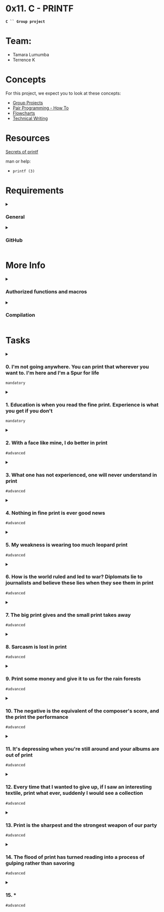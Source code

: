 # **0x11. C - PRINTF** 
**` C `` Group project `**

# Team:
- Tamara Lumumba
- Terrence K

# Concepts
For this project, we expect you to look at these concepts:
- [Group Projects](https://intranet.alxswe.com/concepts)
- [Pair Programming - How To]()
- [Flowcharts]()
- [Technical Writing]()

# Resources
[Secrets of printf](https://www.academia.edu/10297206/Secrets_of_printf_)

man or help:
- `printf (3)`

# Requirements

<details>
<summary>

### General
</summary>

- Allowed editors: `vi`, `vim`, `emacs`
- All your files will be compiled on Ubuntu 20.04 LTS using `gcc`, using the options `-Wall` `-Werror` `-Wextra` `-pedantic` `-std=gnu89`
- All your files should end with a new line
- A `README.md` file, at the root of the folder of the project is mandatory
- Your code should use the `Betty` style. It will be checked using [betty-style.pl](https://github.com/alx-tools/Betty/blob/master/betty-style.pl) and [betty-doc.pl](https://github.com/alx-tools/Betty/blob/master/betty-doc.pl)
- You are not allowed to use global variables
- No more than 5 functions per file
- In the following examples, the `main.c` files are shown as examples. You can use them to test your functions, but you don’t have to push them to your repo (if you do we won’t take them into account). We will use our own `main.c` files at compilation. Our `main.c` files might be different from the one shown in the examples
- The prototypes of all your functions should be included in your header file called `main.h`
- Don’t forget to push your header file
- All your header files should be include guarded
- Note that we will not provide the `_putchar` function for this project
</details>

<details>
<summary>

### GitHub
</summary>

**There should be one project repository per group. The other members do not fork or clone the project to ensure only one of the team has the repository in their github account otherwise you risk scoring 0%**
</details>

# More Info

<details>
<summary>

### Authorized functions and macros
</summary>

- `write (man 2 write)`
- `malloc (man 3 malloc)`
- `free (man 3 free)`
- `va_start (man 3 va_start)`
- `va_end (man 3 va_end)`
- `va_copy (man 3 va_copy)`
- `va_arg (man 3 va_arg)`
</details>

<details>
<summary>

### Compilation
</summary>

- Your code will be compiled this way:
```
$ gcc -Wall -Werror -Wextra -pedantic -std=gnu89 *.c
```
- As a consequence, be careful not to push any c file containing a `main` function in the root directory of your project (you could have a `test` folder containing all your tests files including `main` functions)
- Our main files will include your main header file (`main.h`):` #include main.h`
- You might want to look at the gcc flag `-Wno-format` when testing with your `_printf` and the standard `printf`. Example of test file that you could use:
```
alex@ubuntu:~/c/printf$ cat main.c 
#include <limits.h>
#include <stdio.h>
#include "main.h"

/**
 * main - Entry point
 *
 * Return: Always 0
 */
int main(void)
{
    int len;
    int len2;
    unsigned int ui;
    void *addr;

    len = _printf("Let's try to printf a simple sentence.\n");
    len2 = printf("Let's try to printf a simple sentence.\n");
    ui = (unsigned int)INT_MAX + 1024;
    addr = (void *)0x7ffe637541f0;
    _printf("Length:[%d, %i]\n", len, len);
    printf("Length:[%d, %i]\n", len2, len2);
    _printf("Negative:[%d]\n", -762534);
    printf("Negative:[%d]\n", -762534);
    _printf("Unsigned:[%u]\n", ui);
    printf("Unsigned:[%u]\n", ui);
    _printf("Unsigned octal:[%o]\n", ui);
    printf("Unsigned octal:[%o]\n", ui);
    _printf("Unsigned hexadecimal:[%x, %X]\n", ui, ui);
    printf("Unsigned hexadecimal:[%x, %X]\n", ui, ui);
    _printf("Character:[%c]\n", 'H');
    printf("Character:[%c]\n", 'H');
    _printf("String:[%s]\n", "I am a string !");
    printf("String:[%s]\n", "I am a string !");
    _printf("Address:[%p]\n", addr);
    printf("Address:[%p]\n", addr);
    len = _printf("Percent:[%%]\n");
    len2 = printf("Percent:[%%]\n");
    _printf("Len:[%d]\n", len);
    printf("Len:[%d]\n", len2);
    _printf("Unknown:[%r]\n");
    printf("Unknown:[%r]\n");
    return (0);
}
alex@ubuntu:~/c/printf$ gcc -Wall -Wextra -Werror -pedantic -std=gnu89 -Wno-format *.c
alex@ubuntu:~/c/printf$ ./printf
Let's try to printf a simple sentence.
Let's try to printf a simple sentence.
Length:[39, 39]
Length:[39, 39]
Negative:[-762534]
Negative:[-762534]
Unsigned:[2147484671]
Unsigned:[2147484671]
Unsigned octal:[20000001777]
Unsigned octal:[20000001777]
Unsigned hexadecimal:[800003ff, 800003FF]
Unsigned hexadecimal:[800003ff, 800003FF]
Character:[H]
Character:[H]
String:[I am a string !]
String:[I am a string !]
Address:[0x7ffe637541f0]
Address:[0x7ffe637541f0]
Percent:[%]
Percent:[%]
Len:[12]
Len:[12]
Unknown:[%r]
Unknown:[%r]
alex@ubuntu:~/c/printf$
```
- We strongly encourage you to work all together on a set of tests
- If the task does not specify what to do with an edge case, do the same as `printf`
</details>

# Tasks
<details>
<summary>

### 0. I'm not going anywhere. You can print that wherever you want to. I'm here and I'm a Spur for life
`mandatory`
</summary>

Write a function that produces output according to a format.

- Prototype: `int _printf(const char *format, ...);`
- Returns: the number of characters printed (excluding the null byte used to end output to strings)
- write output to stdout, the standard output stream
- `format` is a character string. The format string is composed of zero or more directives. See `man 3 printf` for more detail. You need to handle the following conversion specifiers:
    - `c`
    - `s`
    - `%`
- You don’t have to reproduce the buffer handling of the C library `printf` function
- You don’t have to handle the flag characters
- You don’t have to handle field width
- You don’t have to handle precision
- You don’t have to handle the length modifiers
</details>

<details>
<summary>

### 1. Education is when you read the fine print. Experience is what you get if you don't
`mandatory`
</summary>

Handle the following conversion specifiers:
- `d`
- `i`
- You don’t have to handle the flag characters
- You don’t have to handle field width
- You don’t have to handle precision
- You don’t have to handle the length modifiers
</details>

<details>
<summary>

### 2. With a face like mine, I do better in print
`#advanced`
</summary>

Handle the following custom conversion specifiers:
- `b`: the unsigned int argument is converted to binary
```
alex@ubuntu:~/c/printf$ cat main.c
#include "main.h"

/**
 * main - Entry point
 *
 * Return: Always 0
 */
int main(void)
{
    _printf("%b\n", 98);
    return (0);
}
alex@ubuntu:~/c/printf$ gcc -Wall -Wextra -Werror -pedantic -std=gnu89 main.c
alex@ubuntu:~/c/printf$ ./a.out
1100010
alex@ubuntu:~/c/printf$
```
</details>

<details>
<summary>

### 3. What one has not experienced, one will never understand in print
`#advanced`
</summary>

Handle the following conversion specifiers:

- `u`
- `o`
- `x`
- `X`
- You don’t have to handle the flag characters
- You don’t have to handle field width
- You don’t have to handle precision
- You don’t have to handle the length modifiers
</details>

<details>
<summary>

### 4. Nothing in fine print is ever good news
`#advanced`
</summary>

Use a local buffer of 1024 chars in order to call `write` as little as possible.
</details>

<details>
<summary>

### 5. My weakness is wearing too much leopard print
`#advanced`
</summary>

Handle the following custom conversion specifier:
- `S` : prints the string.
- Non printable characters (0 < ASCII value < 32 or >= 127) are printed this way: `\x`, followed by the ASCII code value in hexadecimal (upper case - always 2 characters)
```
alex@ubuntu:~/c/printf$ cat main.c
#include "main.h"

/**
 * main - Entry point
 *
 * Return: Always 0
 */
int main(void)
{
    _printf("%S\n", "Best\nSchool");
    return (0);
}
alex@ubuntu:~/c/printf$ gcc -Wall -Wextra -Werror -pedantic -std=gnu89 main.c
alex@ubuntu:~/c/printf$ ./a.out
Best\x0ASchool
alex@ubuntu:~/c/printf$
```
</details>

<details>
<summary>

### 6. How is the world ruled and led to war? Diplomats lie to journalists and believe these lies when they see them in print
`#advanced`
</summary>

Handle the following conversion specifier: `p`.

- You don’t have to handle the flag characters
- You don’t have to handle field width
- You don’t have to handle precision
- You don’t have to handle the length modifiers
</details>

<details>
<summary>

### 7. The big print gives and the small print takes away
`#advanced`
</summary>

Handle the following flag characters for non-custom conversion specifiers:

- `+`
- space
- `#`
</details>

<details>
<summary>

### 8. Sarcasm is lost in print
`#advanced`
</summary>

Handle the following length modifiers for non-custom conversion specifiers:

- `l`
- `h`

Conversion specifiers to handle: `d`, `i`, `u`, `o`, `x`, `X`
</details>

<details>
<summary>

### 9. Print some money and give it to us for the rain forests
`#advanced`
</summary>

Handle the field width for non-custom conversion specifiers.
</details>

<details>
<summary>

### 10. The negative is the equivalent of the composer's score, and the print the performance
`#advanced`
</summary>

Handle the precision for non-custom conversion specifiers.
</details>

<details>
<summary>

### 11. It's depressing when you're still around and your albums are out of print
`#advanced`
</summary>

Handle the `0` flag character for non-custom conversion specifiers.
</details>

<details>
<summary>

### 12. Every time that I wanted to give up, if I saw an interesting textile, print what ever, suddenly I would see a collection
`#advanced`
</summary>

Handle the `-` flag character for non-custom conversion specifiers.
</details>

<details>
<summary>

### 13. Print is the sharpest and the strongest weapon of our party
`#advanced`
</summary>

Handle the following custom conversion specifier:

- `r` : prints the reversed string
</details>

<details>
<summary>

### 14. The flood of print has turned reading into a process of gulping rather than savoring
`#advanced`
</summary>

Handle the following custom conversion specifier:

- `R`: prints the rot13'ed string
</details>

<details>
<summary>

### 15. *
`#advanced`
</summary>

All the above options work well together.
</details>